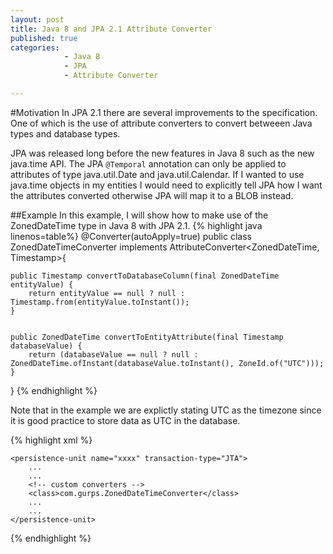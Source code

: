 ```yaml
---
layout: post
title: Java 8 and JPA 2.1 Attribute Converter
published: true
categories: 
            - Java 8
            - JPA
            - Attribute Converter

---
```


#Motivation
In JPA 2.1 there are several improvements to the specification. One of which is the use of attribute converters to convert betweeen Java types and database types.

JPA was released long before the new features in Java 8 such as the new java.time API. The JPA `@Temporal` annotation can only be applied to attributes of type java.util.Date and java.util.Calendar. If I wanted to use java.time objects in my entities I would need to explicitly tell JPA how I want the attributes converted otherwise JPA will map it to a BLOB instead.

##Example
In this example, I will show how to make use of the ZonedDateTime type in Java 8 with JPA 2.1.
{% highlight java linenos=table%}
@Converter(autoApply=true)
public class ZonedDateTimeConverter implements AttributeConverter<ZonedDateTime, Timestamp>{

    
    public Timestamp convertToDatabaseColumn(final ZonedDateTime entityValue) {
        return entityValue == null ? null : Timestamp.from(entityValue.toInstant());
    }

   
    public ZonedDateTime convertToEntityAttribute(final Timestamp databaseValue) {
        return (databaseValue == null ? null : ZonedDateTime.ofInstant(databaseValue.toInstant(), ZoneId.of("UTC")));
    }
}
{% endhighlight %}

Note that in the example we are explictly stating UTC as the timezone since it is good practice to store data as UTC in the database.

{% highlight xml %}
<?xml version="1.0" encoding="UTF-8"?>

<persistence xmlns="http://xmlns.jcp.org/xml/ns/persistence"
             xmlns:xsi="http://www.w3.org/2001/XMLSchema-instance"
             xsi:schemaLocation="http://xmlns.jcp.org/xml/ns/persistence
             http://xmlns.jcp.org/xml/ns/persistence/persistence_2_1.xsd"
             version="2.1">

    <persistence-unit name="xxxx" transaction-type="JTA">
        ...
        ...
        <!-- custom converters -->
        <class>com.gurps.ZonedDateTimeConverter</class>
        ...
        ...
    </persistence-unit>

</persistence>
{% endhighlight %}
